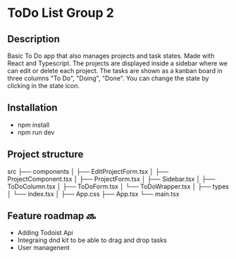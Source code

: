 # ToDo List Group 2

## Description

Basic To Do app that also manages projects and task states. Made with React and Typescript. The projects are displayed inside a sidebar where we can edit or delete each project. The tasks are shown as a kanban board in three columns "To Do", "Doing", "Done". You can change the state by clicking in the state icon.


## Installation

- npm install
- npm run dev

## Project structure

src
├── components
│   ├── EditProjectForm.tsx
│   ├── ProjectComponent.tsx
│   ├── ProjectForm.tsx
│   ├── Sidebar.tsx
│   ├── ToDoColumn.tsx
│   ├── ToDoForm.tsx
│   └── ToDoWrapper.tsx
│
├── types
│   └── index.tsx
│
├── App.css
├── App.tsx
└── main.tsx


## Feature roadmap 🔜

- Adding Todoist Api
- Integraing dnd kit to be able to drag and drop tasks
- User managenent

